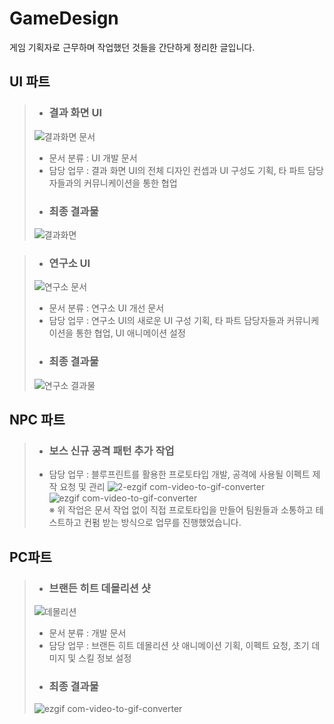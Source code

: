 # GameDesign
게임 기획자로 근무하며 작업했던 것들을 간단하게 정리한 글입니다.

UI 파트
-
> - ### 결과 화면 UI ###
> ![결과화면 문서](https://github.com/user-attachments/assets/a7256efe-dc5e-45a2-a5be-a67c3bd1a442)
> - 문서 분류 : UI 개발 문서
> - 담당 업무 : 결과 화면 UI의 전체 디자인 컨셉과 UI 구성도 기획, 타 파트 담당자들과의 커뮤니케이션을 통한 협업
> - ### 최종 결과물 ###
> ![결과화면](https://github.com/user-attachments/assets/0a0d7b51-e27b-4b74-969d-5c222558bc79)

>- ### 연구소 UI ###
> ![연구소 문서](https://github.com/user-attachments/assets/f1d6d4eb-9d31-412f-a5fe-8f60d07f23a8)
> - 문서 분류 : 연구소 UI 개선 문서
> - 담당 업무 : 연구소 UI의 새로운 UI 구성 기획, 타 파트 담당자들과 커뮤니케이션을 통한 협업, UI 애니메이션 설정
> - ### 최종 결과물 ###
> ![연구소 결과물](https://github.com/user-attachments/assets/ce5b326d-3437-4d55-ba1e-86e8764a0986)


NPC 파트
-
> - ### 보스 신규 공격 패턴 추가 작업 ###
> - 담당 업무 : 블루프린트를 활용한 프로토타입 개발, 공격에 사용될 이펙트 제작 요청 및 관리
![2-ezgif com-video-to-gif-converter](https://github.com/user-attachments/assets/2c911e8a-2c5d-4239-a95a-6c0eb7505d5d)
![ezgif com-video-to-gif-converter](https://github.com/user-attachments/assets/91e9254d-a334-468c-9e08-5049fcb04f1a)</br>
※ 위 작업은 문서 작업 없이 직접 프로토타입을 만들어 팀원들과 소통하고 테스트하고 컨펌 받는 방식으로 업무를 진행했었습니다.

PC파트
-
>- ### 브랜든 히트 데몰리션 샷 ###
> ![데몰리션](https://github.com/user-attachments/assets/a9908f91-f695-4830-9ff5-57d7eb9bc952)
>- 문서 분류 : 개발 문서
>- 담당 업무 : 브랜든 히트 데몰리션 샷 애니메이션 기획, 이펙트 요청, 초기 데미지 및 스킬 정보 설정
>- ### 최종 결과물 ###
>  ![ezgif com-video-to-gif-converter](https://github.com/user-attachments/assets/f5bb7675-4cde-4d6b-b3f3-451010ef9102)
